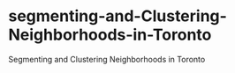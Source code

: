 # segmenting-and-Clustering-Neighborhoods-in-Toronto
Segmenting and Clustering Neighborhoods in Toronto
